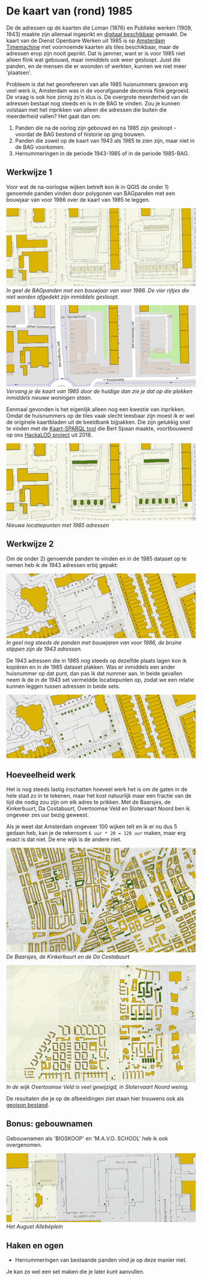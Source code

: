 # De kaart van (rond) 1985 

De de adressen op de kaarten die Loman (1876) en Publieke werken (1909, 1943) maakte zijn allemaal ingeprikt en [digitaal beschikbaar](https://adamlink.nl/geo/addresses/start/) gemaakt. De kaart van de Dienst Openbare Werken uit 1985 is op [Amsterdam Timemachine](https://tiles.amsterdamtimemachine.nl/) met voornoemde kaarten als tiles beschikbaar, maar de adressen erop zijn nooit geprikt. Dat is jammer, want er is voor 1985 niet alleen flink wat gebouwd, maar inmiddels ook weer gesloopt. Juist die panden, en de mensen die er woonden of werkten, kunnen we niet meer 'plaatsen'.

Probleem is dat het georefereren van alle 1985 huisnummers gewoon erg veel werk is, Amsterdam was in de voorafgaande decennia flink gegroeid. De vraag is ook hoe zinnig zo'n klus is. De overgrote meerderheid van de adressen bestaat nog steeds en is in de BAG te vinden. Zou je kunnen volstaan met het inprikken van alleen die adressen die buiten die meerderheid vallen? Het gaat dan om:

1. Panden die na de oorlog zijn gebouwd en na 1985 zijn gesloopt - voordat de BAG bestond of historie op ging bouwen.
2. Panden die zowel op de kaart van 1943 als 1985 te zien zijn, maar niet in de BAG voorkomen.
3. Hernummeringen in de periode 1943-1985 of in de periode 1985-BAG.

## Werkwijze 1

Voor wat de na-oorlogse wijken betreft kon ik in QGIS de onder 1) genoemde panden vinden door polygonen van BAGpanden met een bouwjaar van voor 1986 over de kaart van 1985 te leggen.

![Jan Tooropstraat](tooropstraat.jpg)
_In geel de BAGpanden met een bouwjaar van voor 1986. De vier rijtjes die niet worden afgedekt zijn inmiddels gesloopt._

![Jan Tooropstraat](tooroposm.jpg)
_Vervang je de kaart van 1985 door de huidige dan zie je dat op die plekken inmiddels nieuwe woningen staan._

Eenmaal gevonden is het eigenlijk alleen nog een kwestie van inprikken. Omdat de huisnummers op de tiles vaak slecht leesbaar zijn moest ik er wel de originele kaartbladen uit de beeldbank bijpakken. Die zijn gelukkig snel te vinden met de [Kaart-SPARQL tool](https://bertspaan.nl/kaart-sparql/) die Bert Spaan maakte, voortbouwend op ons [HackaLOD project](https://github.com/bertspaan/hackalod/) uit 2018.

![geprikt](tooropgeprikt.jpg)
_Nieuwe locatiepunten met 1985 adressen_

## Werkwijze 2

Om de onder 2) genoemde panden te vinden en in de 1985 dataset op te nemen heb ik de 1943 adressen erbij gepakt:

![schimmelstraat](schimmel.jpg)
_In geel nog steeds de panden met bouwjaren van voor 1986, de bruine stippen zijn de 1943 adressen._

De 1943 adressen die in 1985 nog steeds op dezelfde plaats lagen kon ik kopiëren en in de 1985 dataset plakken. Was er inmiddels een ander huisnummer op dat punt, dan pas ik dat nummer aan. In beide gevallen neem ik de in de 1943 set vermeldde locatiepunten op, zodat we een relatie kunnen leggen tussen adressen in beide sets.

![schimmelstraat](schimmelkopie.jpg)

## Hoeveelheid werk

Het is nog steeds lastig inschatten hoeveel werk het is om de gaten in de hele stad zo in te tekenen, maar het kost natuurlijk maar een fractie van de tijd die nodig zou zijn om elk adres te prikken. Met de Baarsjes, de Kinkerbuurt, Da Costabuurt, Overtoomse Veld en Slotervaart Noord ben ik ongeveer zes uur bezig geweest.

Als je weet dat Amsterdam ongeveer 100 wijken telt en ik er nu dus 5 gedaan heb, kan je de rekensom `6 uur * 20 = 120 uur` maken, maar erg exact is dat niet. De ene wijk is de andere niet.

![bk](baarsjes-kinker.jpg)
_De Baarsjes, de Kinkerbuurt en de Da Costabuurt_



![verder west](west.jpg)
_In de wijk Overtoomse Veld is veel gewijzigd, in Slotervaart Noord weinig._

De resultaten die je op de afbeeldingen ziet staan hier trouwens ook als [geojson bestand](1985-wgs.geojson).

## Bonus: gebouwnamen

Gebouwnamen als 'BIOSKOOP' en 'M.A.V.O. SCHOOL' heb ik ook overgenomen.

![bioskoop](bioskoop.jpg)
_Het August Allebéplein_

## Haken en ogen

- Hernummeringen van bestaande panden vind je op deze manier niet.

Je kan zo wel een set maken die je later kunt aanvullen.